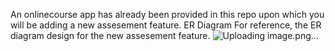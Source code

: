 An onlinecourse app has already been provided in this repo upon which you will be adding a new assesement feature.
ER Diagram For reference, the ER diagram design for the new assesement feature.
![Uploading image.png…]()
